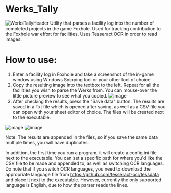 # Werks_Tally
![WerksTallyHeader](https://github.com/user-attachments/assets/5b23fdac-af13-4c66-8463-60c5664588da)
Utility that parses a facility log into the number of completed projects in the game Foxhole. Used for tracking contribution to the Foxhole war effort for facilities. Uses Tesseract OCR in order to read images.

# How to use:
1. Enter a facility log in Foxhole and take a screenshot of the in-game window using Windows Snipping tool or your other tool of choice.
2. Copy the resulting image into the textbox to the left. Repeat for all the facilities you wish to parse the Werks from. You can mouse-over the little picture preview to see what you copied.
![image](https://github.com/user-attachments/assets/6b1b9f7f-2f5e-4cbb-aad1-fe35a1ba5a08)
3. After checking the results, press the "Save data" button. The results are saved in a Txt file which is opened after saving, as well as a CSV file you can open with your sheet editor of choice. The files will be created next to the executable.

![image](https://github.com/user-attachments/assets/fd9a1b00-44b9-4e8c-b9a6-7fb07f4e20b5)
![image](https://github.com/user-attachments/assets/b64c4c1b-6c7c-497a-906b-701f3eedc574)

Note: The results are appended in the files, so if you save the same data multiple times, you will have duplicates.

In addition, the first time you run a program, it will create a config.ini file next to the executable. You can set a specific path for where you'd like the CSV file to be made and appended to, as well as switching OCR languages.
Do note that if you switch OCR languages, you need to download the appropriate language file from https://github.com/tesseract-ocr/tessdata and place it next to the executable.
However, currently the only supported language is English, due to how the parser reads the lines.
